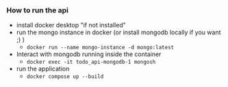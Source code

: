 ### How to run the api

- install docker desktop "if not installed"
- run the mongo instance in docker (or install mongodb locally if you want ;) )
  - `docker run --name mongo-instance -d mongo:latest`
- Interact with mongodb running inside the container
  - `docker exec -it todo_api-mongodb-1 mongosh`
- run the application
  - `docker compose up --build`
